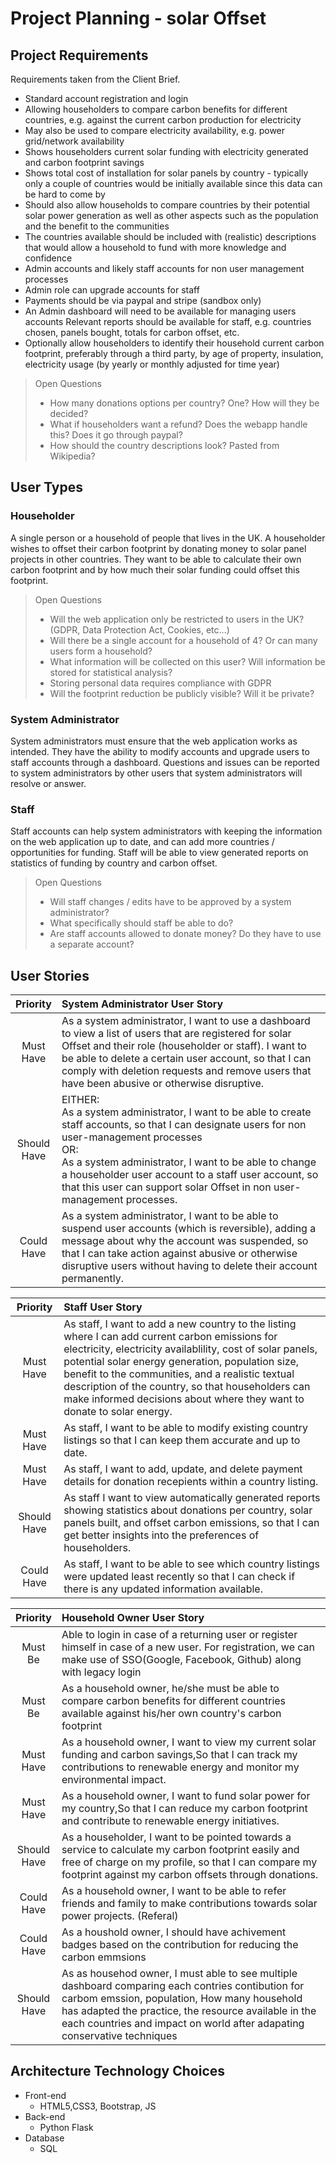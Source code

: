 # Project Planning - solar Offset

## Project Requirements

Requirements taken from the Client Brief.

- Standard account registration and login
- Allowing householders to compare carbon benefits for different countries, e.g. against the current carbon production for electricity
- May also be used to compare electricity availability, e.g. power grid/network availability
- Shows householders current solar funding with electricity generated and carbon footprint savings
- Shows total cost of installation for solar panels by country - typically only a couple of countries would be initially available since this data can be hard to come by
- Should also allow households to compare countries by their potential solar power generation as well as other aspects such as the population and the benefit to the communities
- The countries available should be included with (realistic) descriptions that would allow a household to fund with more knowledge and confidence
- Admin accounts and likely staff accounts for non user management processes
- Admin role can upgrade accounts for staff
- Payments should be via paypal and stripe (sandbox only)
- An Admin dashboard will need to be available for managing users accounts
Relevant reports should be available for staff, e.g. countries chosen, panels bought, totals for carbon offset, etc.
- Optionally allow householders to identify their household current carbon footprint, preferably through a third party, by age of property, insulation, electricity usage (by yearly or monthly adjusted for time year)

> Open Questions
> - How many donations options per country? One? How will they be decided?
> - What if householders want a refund? Does the webapp handle this? Does it go through paypal?
> - How should the country descriptions look? Pasted from Wikipedia?

## User Types

### Householder

A single person or a household of people that lives in the UK. A householder wishes to offset their carbon footprint by donating money to solar panel projects in other countries. They want to be able to calculate their own carbon footprint and by how much their solar funding could offset this footprint.

> Open Questions
> - Will the web application only be restricted to users in the UK? (GDPR, Data Protection Act, Cookies, etc...)
> - Will there be a single account for a household of 4? Or can many users form a household?
> - What information will be collected on this user? Will information be stored for statistical analysis?
> - Storing personal data requires compliance with GDPR
> - Will the footprint reduction be publicly visible? Will it be private?

### System Administrator

System administrators must ensure that the web application works as intended. They have the ability to modify accounts and upgrade users to staff accounts through a dashboard. Questions and issues can be reported to system administrators by other users that system administrators will resolve or answer.

### Staff

Staff accounts can help system administrators with keeping the information on the web application up to date, and can add more countries / opportunities for funding. Staff will be able to view generated reports on statistics of funding by country and carbon offset.

> Open Questions
> - Will staff changes / edits have to be approved by a system administrator?
> - What specifically should staff be able to do?
> - Are staff accounts allowed to donate money? Do they have to use a separate account?

## User Stories

| Priority | System Administrator User Story |
| :-: | :-- |
| Must<br> Have | As a system administrator, I want to use a dashboard to view a list of users that are registered for solar Offset and their role (householder or staff). I want to be able to delete a certain user account, so that I can comply with deletion requests and remove users that have been abusive or otherwise disruptive. |
| Should<br>Have | EITHER:<br>As a system administrator, I want to be able to create staff accounts, so that I can designate users for non user-management processes<br>OR:<br>As a system administrator, I want to be able to change a householder user account to a staff user account, so that this user can support solar Offset in non user-management processes. |
| Could<br>Have | As a system administrator, I want to be able to suspend user accounts (which is reversible), adding a message about why the account was suspended, so that I can take action against abusive or otherwise disruptive users without having to delete their account permanently. |

| Priority | Staff User Story |
| :-: | :-- |
| Must<br>Have | As staff, I want to add a new country to the listing where I can add current carbon emissions for electricity, electricity availablility, cost of solar panels, potential solar energy generation, population size, benefit to the communities, and a realistic textual description of the country, so that householders can make informed decisions about where they want to donate to solar energy. |
| Must<br>Have | As staff, I want to be able to modify existing country listings so that I can keep them accurate and up to date. |
| Must<br>Have | As staff, I want to add, update, and delete payment details for donation recepients within a country listing. |
| Should<br>Have | As staff I want to view automatically generated reports showing statistics about donations per country, solar panels built, and offset carbon emissions, so that I can get better insights into the preferences of householders. |
| Could Have | As staff, I want to be able to see which country listings were updated least recently so that I can check if there is any updated information available. |

| Priority | Household Owner User Story |
| :-: | :-- |
| Must<br>Be | Able to login in case of a returning user or register himself in case of a new user. For registration, we can make use of SSO(Google, Facebook, Github) along with legacy login  |
| Must<br>Be | As a household owner, he/she must be able to compare carbon benefits for different countries available against his/her own country's carbon footprint |
| Must<br>Have | As a household owner, I want to view my current solar funding and carbon savings,So that I can track my contributions to renewable energy and monitor my environmental impact. |
| Must<br>Have | As a household owner, I want to fund solar power for my country,So that I can reduce my carbon footprint and contribute to renewable energy initiatives. |
| Should<br>Have | As a householder, I want to be pointed towards a service to calculate my carbon footprint easily and free of charge on my profile, so that I can compare my footprint against my carbon offsets through donations. |
| Could<br>Have | As a household owner, I want to be able to refer friends and family to make contributions towards solar power projects. (Referal) |
|Could<br> Have| As a houshold owner, I should have achivement badges based on the contribution for reducing the carbon emmsions |
| Should<br>Have | As as househod owner, I must able to see multiple dashboard comparing each contries contibution for carbom emssion, population, How many household has adapted the practice, the resource available in the each countries and impact on world after adapating conservative techniques |



## Architecture Technology Choices

- Front-end
  - HTML5,CSS3, Bootstrap, JS
- Back-end
  - Python Flask
- Database
  - SQL
